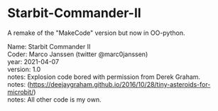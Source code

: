 # Starbit-Commander-II
A remake of the "MakeCode" version but now in OO-python.

Name: Starbit Commander II \
Coder: Marco Janssen (twitter @marc0janssen)\
year: 2021-04-07\
version: 1.0\
notes: Explosion code bored with permission from Derek Graham.\
notes: (https://deejaygraham.github.io/2016/10/28/tiny-asteroids-for-microbit/) \
notes: All other code is my own.
